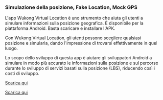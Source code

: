 <h3>Simulazione della posizione, Fake Location, Mock GPS</h3>

L'app Wukong Virtual Location è uno strumento che aiuta gli utenti a simulare informazioni sulla posizione geografica. È disponibile per la piattaforma Android. Basta scaricare e installare l'APK.

Con Wukong Virtual Location, gli utenti possono scegliere qualsiasi posizione e simularla, dando l'impressione di trovarsi effettivamente in quel luogo.

Lo scopo dello sviluppo di questa app è aiutare gli sviluppatori Android a simulare in modo più accurato le informazioni sulla posizione e sul percorso durante lo sviluppo di servizi basati sulla posizione (LBS), riducendo così i costi di sviluppo.

<a href="https://www.123pan.com/s/k6bMjv-adiI.html" target="_blank">Scarica qui</a>

<a href="https://wwnr.lanzouv.com/b0knhjugb" target="_blank">Scarica qui</a>

